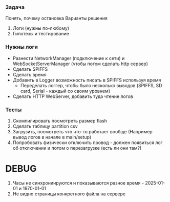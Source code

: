 ### Задача 

Понять, почему остановка
Варианты решения
1. Логи (нужны по-любому)
2. Гипотезы и тестирование

### Нужны логи
+ Разнести NetworkManager (подключение к сети) и WebSocketServerManager (чтобы потом сделать http сервер)
+ Сделать SPIFFS
+ Сделать время
+ Добавить в Logger возможность писать в SPIFFS используя время
    + Переделать логгер, чтобы было несколько выводов (SPIFFS, SD card, Serial - каждый со своим уровнем)
+ Сделать HTTP WebServer, добавить туда чтение логов

### Тесты
1. Скомпилировать посмотреть размер flash 
2. Сделать таблицу partition csv
3. Загрузить, посмотреть что что-то работает вообще (Например вывод логов в начале в main/setup)
4. Попробовать физически отключить провод - должен появиться лог об отключении и потом о перезагрузке (есть ли они там?)

# DEBUG
1. Часы не синхрониируются и показываются разное время - 2025-01-01 и 1970-01-01
2. Не видно страницы конкретного файла на сервере